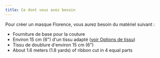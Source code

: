 ```yaml
---
title: Ce dont vous avez besoin
---
```


Pour créer un masque Florence, vous aurez besoin du matériel suivant :

-   Fourniture de base pour la couture
-   Environ 15 cm (6") d'un tissu adapté ([voir Options de tissu](/docs/patterns/florence/fabric/))
-   Tissu de doublure d'environ 15 cm (6")
-   About 1.6 meters (1.8 yards) of ribbon cut in 4 equal parts
